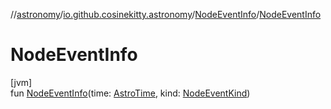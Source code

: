 //[astronomy](../../../index.md)/[io.github.cosinekitty.astronomy](../index.md)/[NodeEventInfo](index.md)/[NodeEventInfo](-node-event-info.md)

# NodeEventInfo

[jvm]\
fun [NodeEventInfo](-node-event-info.md)(time: [AstroTime](../-astro-time/index.md), kind: [NodeEventKind](../-node-event-kind/index.md))

